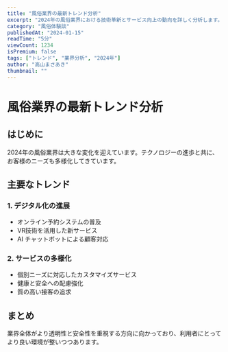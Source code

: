 ```yaml
---
title: "風俗業界の最新トレンド分析"
excerpt: "2024年の風俗業界における技術革新とサービス向上の動向を詳しく分析します。"
category: "風俗体験談"
publishedAt: "2024-01-15"
readTime: "5分"
viewCount: 1234
isPremium: false
tags: ["トレンド", "業界分析", "2024年"]
author: "高山まさあき"
thumbnail: ""
---
```


# 風俗業界の最新トレンド分析

## はじめに

2024年の風俗業界は大きな変化を迎えています。テクノロジーの進歩と共に、お客様のニーズも多様化してきています。

## 主要なトレンド

### 1. デジタル化の進展
- オンライン予約システムの普及
- VR技術を活用した新サービス
- AI チャットボットによる顧客対応

### 2. サービスの多様化
- 個別ニーズに対応したカスタマイズサービス
- 健康と安全への配慮強化
- 質の高い接客の追求

## まとめ

業界全体がより透明性と安全性を重視する方向に向かっており、利用者にとってより良い環境が整いつつあります。